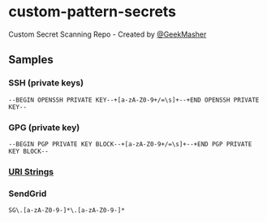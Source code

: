 # custom-pattern-secrets

Custom Secret Scanning Repo - Created by [@GeekMasher](https://github.com/geekmasher)


## Samples

### SSH (private keys)

```
--BEGIN OPENSSH PRIVATE KEY--+[a-zA-Z0-9+/=\s]+--+END OPENSSH PRIVATE KEY--
```

### GPG (private key)

```
--BEGIN PGP PRIVATE KEY BLOCK--+[a-zA-Z0-9+/=\s]+--+END PGP PRIVATE KEY BLOCK--
```

### [URI Strings](./uri)


### SendGrid

```
SG\.[a-zA-Z0-9-]*\.[a-zA-Z0-9-]*
```
